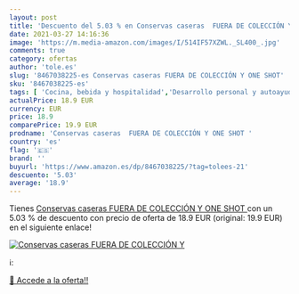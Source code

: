 ```yaml
---
layout: post
title: 'Descuento del 5.03 % en Conservas caseras  FUERA DE COLECCIÓN Y '
date: 2021-03-27 14:16:36
image: 'https://m.media-amazon.com/images/I/514IF57XZWL._SL400_.jpg'
comments: true
category: ofertas
author: 'tole.es'
slug: '8467038225-es Conservas caseras FUERA DE COLECCIÓN Y ONE SHOT'
sku: '8467038225-es'
tags: [ 'Cocina, bebida y hospitalidad','Desarrollo personal y autoayuda','Hogar, manualidades y estilos de vida','Libros','Salud, familia y desarrollo personal','conservas', ]
actualPrice: 18.9 EUR
currency: EUR
price: 18.9
comparePrice: 19.9 EUR
prodname: 'Conservas caseras  FUERA DE COLECCIÓN Y ONE SHOT '
country: 'es'
flag: '🇪🇸'
brand: ''
buyurl: 'https://www.amazon.es/dp/8467038225/?tag=tolees-21'
descuento: '5.03'
average: '18.9'
---
```


Tienes [Conservas caseras  FUERA DE COLECCIÓN Y ONE SHOT ](https://www.amazon.es/dp/8467038225/?tag=tolees-21) con un 5.03 % de descuento con precio de oferta de 18.9 EUR (original: 19.9 EUR) en el siguiente enlace!

[![Conservas caseras  FUERA DE COLECCIÓN Y ](https://m.media-amazon.com/images/I/514IF57XZWL._SL400_.jpg)](https://www.amazon.es/dp/8467038225/?tag=tolees-21)

ℹ️:


[🛒 Accede a la oferta!!](https://www.amazon.es/dp/8467038225/?tag=tolees-21)
